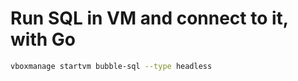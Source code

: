 # Run SQL in VM and connect to it, with Go

```sh
vboxmanage startvm bubble-sql --type headless
```
